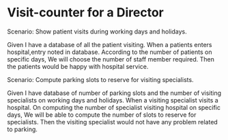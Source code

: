 # Visit-counter for a Director

Scenario: Show patient visits during working days and holidays.

Given I have a database of all the patient visiting.
When a patients enters hospital,entry noted in database.
According to the number of patients on specific days,
We will choose the number of staff member required.
Then the patients would be happy with hospital service.

Scenario: Compute parking slots to reserve for visiting specialists.

Given I have database of number of parking slots
and the number of visiting specialists on working days and holidays.
When a visiting specialist visits a hospital.
On computing the number of specialist visiting hospital on specific days,
We will be able to compute the number of slots to reserve for specialists.
Then the visiting specialist would not have any problem related to parking.
